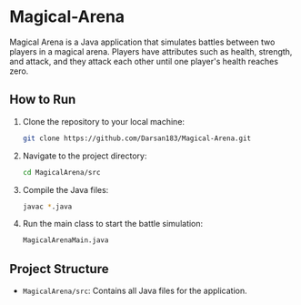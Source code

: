 # Magical-Arena

Magical Arena is a Java application that simulates battles between two players in a magical arena. Players have attributes such as health, strength, and attack, and they attack each other until one player's health reaches zero.


## How to Run

1. Clone the repository to your local machine:
   ```bash
   git clone https://github.com/Darsan183/Magical-Arena.git
   ```

2. Navigate to the project directory:
   ```bash
   cd MagicalArena/src
   ```

3. Compile the Java files:
   ```bash
   javac *.java
   ```

4. Run the main class to start the battle simulation:
   ```bash
   MagicalArenaMain.java
   ```

## Project Structure
- `MagicalArena/src`: Contains all Java files for the application.

